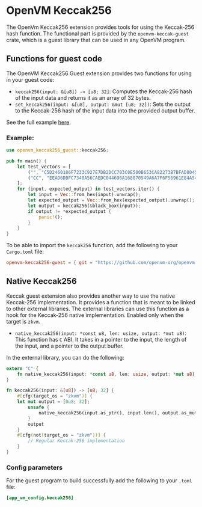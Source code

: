 # OpenVM Keccak256

The OpenVm Keccak256 extension provides tools for using the Keccak-256 hash function. 
The functional part is provided by the `openvm-keccak-guest` crate, which is a guest library that can be used in any OpenVM program. 

## Functions for guest code

The OpenVM Keccak256 Guest extension provides two functions for using in your guest code:

- `keccak256(input: &[u8]) -> [u8; 32]`: Computes the Keccak-256 hash of the input data and returns it as an array of 32 bytes.
- `set_keccak256(input: &[u8], output: &mut [u8; 32])`: Sets the output to the Keccak-256 hash of the input data into the provided output buffer.

See the full example [here](https://github.com/openvm-org/openvm/blob/main/crates/toolchain/tests/programs/examples/keccak.rs).

### Example:
```rust
use openvm_keccak256_guest::keccak256;

pub fn main() {
    let test_vectors = [
        ("", "C5D2460186F7233C927E7DB2DCC703C0E500B653CA82273B7BFAD8045D85A470"),
        ("CC", "EEAD6DBFC7340A56CAEDC044696A168870549A6A7F6F56961E84A54BD9970B8A"),
    ];
    for (input, expected_output) in test_vectors.iter() {
        let input = Vec::from_hex(input).unwrap();
        let expected_output = Vec::from_hex(expected_output).unwrap();
        let output = keccak256(&black_box(input));
        if output != *expected_output {
            panic!();
        }
    }
}
```

To be able to import the `keccak256` function, add the following to your `Cargo.toml` file:

```toml
openvm-keccak256-guest = { git = "https://github.com/openvm-org/openvm.git" }
```

## Native Keccak256

Keccak guest extension also provides another way to use the native Keccak-256 implementation. It provides a function that is meant to be linked to other external libraries. The external libraries can use this function as a hook for the Keccak-256 native implementation. Enabled only when the target is `zkvm`.

- `native_keccak256(input: *const u8, len: usize, output: *mut u8)`: This function has `C` ABI. It takes in a pointer to the input, the length of the input, and a pointer to the output buffer.

In the external library, you can do the following:

```rust
extern "C" {
    fn native_keccak256(input: *const u8, len: usize, output: *mut u8);
}

fn keccak256(input: &[u8]) -> [u8; 32] {
    #[cfg(target_os = "zkvm")] {
    let mut output = [0u8; 32];
        unsafe {
            native_keccak256(input.as_ptr(), input.len(), output.as_mut_ptr() as *mut u8);
        }
        output
    }
    #[cfg(not(target_os = "zkvm"))] {
        // Regular Keccak-256 implementation
    }
}
```

### Config parameters

For the guest program to build successfully add the following to your `.toml` file:

```toml
[app_vm_config.keccak256]
```
